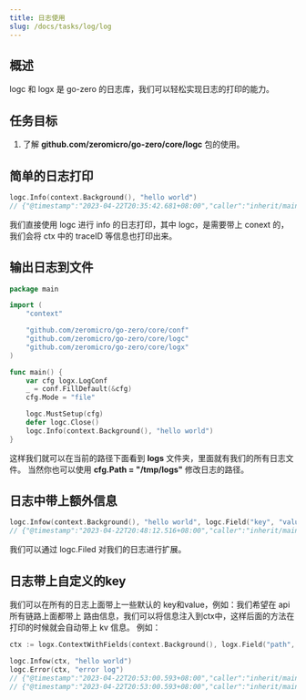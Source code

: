 ```yaml
---
title: 日志使用
slug: /docs/tasks/log/log
---
```


## 概述
logc 和 logx 是 go-zero 的日志库，我们可以轻松实现日志的打印的能力。


## 任务目标
1. 了解 **github.com/zeromicro/go-zero/core/logc** 包的使用。

## 简单的日志打印

```go
logc.Info(context.Background(), "hello world")
// {"@timestamp":"2023-04-22T20:35:42.681+08:00","caller":"inherit/main.go:40","content":"hello world","level":"info"}
```

我们直接使用 logc 进行 info 的日志打印，其中 logc，是需要带上 conext 的，我们会将 ctx 中的 traceID 等信息也打印出来。

## 输出日志到文件

```go
package main

import (
	"context"

	"github.com/zeromicro/go-zero/core/conf"
	"github.com/zeromicro/go-zero/core/logc"
	"github.com/zeromicro/go-zero/core/logx"
)

func main() {
	var cfg logx.LogConf
	_ = conf.FillDefault(&cfg)
	cfg.Mode = "file"

	logc.MustSetup(cfg)
	defer logc.Close()
	logc.Info(context.Background(), "hello world")
}

```

这样我们就可以在当前的路径下面看到 **logs** 文件夹，里面就有我们的所有日志文件。
当然你也可以使用 **cfg.Path = "/tmp/logs"** 修改日志的路径。

## 日志中带上额外信息

```go
logc.Infow(context.Background(), "hello world", logc.Field("key", "value"))
// {"@timestamp":"2023-04-22T20:48:12.516+08:00","caller":"inherit/main.go:11","content":"hello world","key":"value","level":"info"}
```

我们可以通过 logc.Filed 对我们的日志进行扩展。

## 日志带上自定义的key
我们可以在所有的日志上面带上一些默认的 key和value，例如：我们希望在 api 所有链路上面都带上 路由信息，我们可以将信息注入到ctx中，这样后面的方法在打印的时候就会自动带上 kv 信息。
例如：

```go
ctx := logx.ContextWithFields(context.Background(), logx.Field("path", "/user/info"))

logc.Infow(ctx, "hello world")
logc.Error(ctx, "error log")
// {"@timestamp":"2023-04-22T20:53:00.593+08:00","caller":"inherit/main.go:13","content":"hello world","level":"info","path":"/user/info"}
// {"@timestamp":"2023-04-22T20:53:00.593+08:00","caller":"inherit/main.go:14","content":"error log","level":"error","path":"/user/info"}
```
